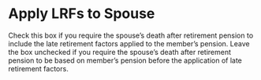 # Apply LRFs to Spouse

Check this box if you require the spouse’s death after retirement
pension to include the late retirement factors applied to the member’s
pension. Leave the box unchecked if you require the spouse’s death after
retirement pension to be based on member’s pension before the
application of late retirement factors.
